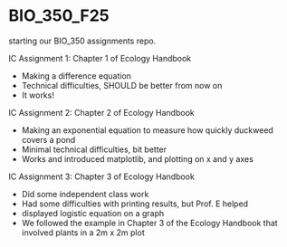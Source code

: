 # BIO_350_F25

starting our BIO_350 assignments repo.

IC Assignment 1: Chapter 1 of Ecology Handbook
- Making a difference equation
- Technical difficulties, SHOULD be better from now on
- It works!

IC Assignment 2: Chapter 2 of Ecology Handbook
- Making an exponential equation to measure how quickly duckweed covers a pond
- Minimal technical difficulties, bit better
- Works and introduced matplotlib, and plotting on x and y axes

IC Assignment 3: Chapter 3 of Ecology Handbook
- Did some independent class work
- Had some difficulties with printing results, but Prof. E helped
- displayed logistic equation on a graph
- We followed the example in Chapter 3 of the Ecology Handbook that involved plants in a 2m x 2m plot